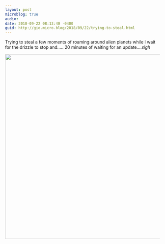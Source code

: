 ```yaml
---
layout: post
microblog: true
audio: 
date: 2018-09-22 08:13:40 -0400
guid: http://gio.micro.blog/2018/09/22/trying-to-steal.html
---
```

Trying to steal a few moments of roaming around alien planets while I wait for the drizzle to stop and..... 20 minutes of waiting for an update....*sigh*

<img src="http://microblog.stevegio.net/uploads/2018/a69b874ff9.jpg" width="600" height="600" />

